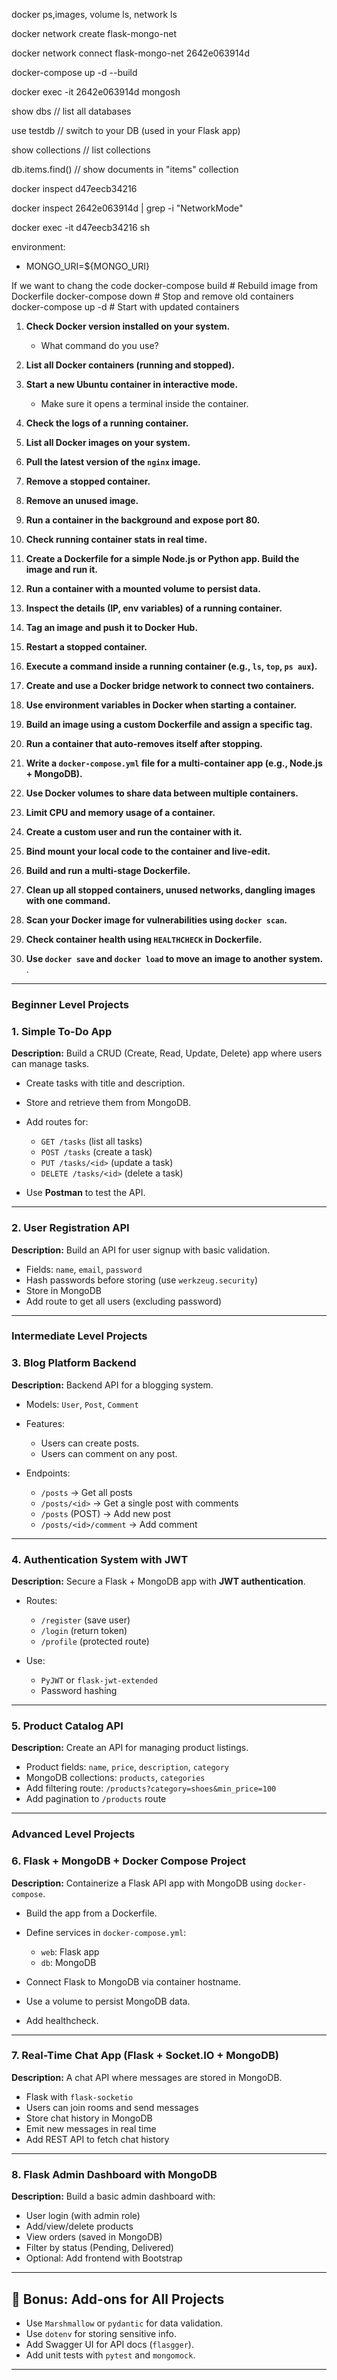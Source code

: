 docker ps,images, volume ls, network ls

docker network create flask-mongo-net

docker network connect flask-mongo-net 2642e063914d

docker-compose up -d --build

docker exec -it 2642e063914d mongosh

show dbs           // list all databases

use testdb         // switch to your DB (used in your Flask app)

show collections   // list collections

db.items.find()    // show documents in "items" collection

docker inspect d47eecb34216

docker inspect 2642e063914d | grep -i "NetworkMode"

docker exec -it d47eecb34216 sh

environment:
  - MONGO_URI=${MONGO_URI}

If we want to chang the code 
docker-compose build        # Rebuild image from Dockerfile
docker-compose down         # Stop and remove old containers
docker-compose up -d        # Start with updated containers

1. **Check Docker version installed on your system.**
   * What command do you use?
2. **List all Docker containers (running and stopped).**
3. **Start a new Ubuntu container in interactive mode.**

   * Make sure it opens a terminal inside the container.
4. **Check the logs of a running container.**
5. **List all Docker images on your system.**
6. **Pull the latest version of the `nginx` image.**
7. **Remove a stopped container.**
8. **Remove an unused image.**
9. **Run a container in the background and expose port 80.**
10. **Check running container stats in real time.**

11. **Create a Dockerfile for a simple Node.js or Python app. Build the image and run it.**
12. **Run a container with a mounted volume to persist data.**
13. **Inspect the details (IP, env variables) of a running container.**
14. **Tag an image and push it to Docker Hub.**
15. **Restart a stopped container.**
16. **Execute a command inside a running container (e.g., `ls`, `top`, `ps aux`).**
17. **Create and use a Docker bridge network to connect two containers.**
18. **Use environment variables in Docker when starting a container.**
19. **Build an image using a custom Dockerfile and assign a specific tag.**
20. **Run a container that auto-removes itself after stopping.**


21. **Write a `docker-compose.yml` file for a multi-container app (e.g., Node.js + MongoDB).**
22. **Use Docker volumes to share data between multiple containers.**
23. **Limit CPU and memory usage of a container.**
24. **Create a custom user and run the container with it.**
25. **Bind mount your local code to the container and live-edit.**
26. **Build and run a multi-stage Dockerfile.**
27. **Clean up all stopped containers, unused networks, dangling images with one command.**
28. **Scan your Docker image for vulnerabilities using `docker scan`.**
29. **Check container health using `HEALTHCHECK` in Dockerfile.**
30. **Use `docker save` and `docker load` to move an image to another system.**
.

---

### **Beginner Level Projects**

### 1. **Simple To-Do App**

**Description:** Build a CRUD (Create, Read, Update, Delete) app where users can manage tasks.

* Create tasks with title and description.
* Store and retrieve them from MongoDB.
* Add routes for:

  * `GET /tasks` (list all tasks)
  * `POST /tasks` (create a task)
  * `PUT /tasks/<id>` (update a task)
  * `DELETE /tasks/<id>` (delete a task)
* Use **Postman** to test the API.

---

### 2. **User Registration API**

**Description:** Build an API for user signup with basic validation.

* Fields: `name`, `email`, `password`
* Hash passwords before storing (use `werkzeug.security`)
* Store in MongoDB
* Add route to get all users (excluding password)

---

### **Intermediate Level Projects**

### 3. **Blog Platform Backend**

**Description:** Backend API for a blogging system.

* Models: `User`, `Post`, `Comment`
* Features:

  * Users can create posts.
  * Users can comment on any post.
* Endpoints:

  * `/posts` → Get all posts
  * `/posts/<id>` → Get a single post with comments
  * `/posts` (POST) → Add new post
  * `/posts/<id>/comment` → Add comment

---

### 4. **Authentication System with JWT**

**Description:** Secure a Flask + MongoDB app with **JWT authentication**.

* Routes:

  * `/register` (save user)
  * `/login` (return token)
  * `/profile` (protected route)
* Use:

  * `PyJWT` or `flask-jwt-extended`
  * Password hashing

---

### 5. **Product Catalog API**

**Description:** Create an API for managing product listings.

* Product fields: `name`, `price`, `description`, `category`
* MongoDB collections: `products`, `categories`
* Add filtering route: `/products?category=shoes&min_price=100`
* Add pagination to `/products` route

---

### **Advanced Level Projects**

### 6. **Flask + MongoDB + Docker Compose Project**

**Description:** Containerize a Flask API app with MongoDB using `docker-compose`.

* Build the app from a Dockerfile.
* Define services in `docker-compose.yml`:

  * `web`: Flask app
  * `db`: MongoDB
* Connect Flask to MongoDB via container hostname.
* Use a volume to persist MongoDB data.
* Add healthcheck.

---

### 7. **Real-Time Chat App (Flask + Socket.IO + MongoDB)**

**Description:** A chat API where messages are stored in MongoDB.

* Flask with `flask-socketio`
* Users can join rooms and send messages
* Store chat history in MongoDB
* Emit new messages in real time
* Add REST API to fetch chat history

---

### 8. **Flask Admin Dashboard with MongoDB**

**Description:** Build a basic admin dashboard with:

* User login (with admin role)
* Add/view/delete products
* View orders (saved in MongoDB)
* Filter by status (Pending, Delivered)
* Optional: Add frontend with Bootstrap
---
## 🧠 Bonus: Add-ons for All Projects

* Use `Marshmallow` or `pydantic` for data validation.
* Use `dotenv` for storing sensitive info.
* Add Swagger UI for API docs (`flasgger`).
* Add unit tests with `pytest` and `mongomock`.
---


